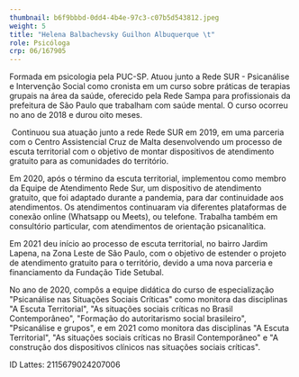 ```yaml
---
thumbnail: b6f9bbbd-0dd4-4b4e-97c3-c07b5d543812.jpeg
weight: 5
title: "Helena Balbachevsky Guilhon Albuquerque \t"
role: Psicóloga
crp: 06/167905
---
```

Formada em psicologia pela PUC-SP. Atuou junto a Rede SUR - Psicanálise e Intervenção Social como cronista em um curso sobre práticas de terapias grupais na área da saúde, oferecido pela Rede Sampa para profissionais da prefeitura de São Paulo que trabalham com saúde mental. O curso ocorreu no ano de 2018 e durou oito meses.

 Continuou sua atuação junto a rede Rede SUR em 2019, em uma parceria com o Centro Assistencial Cruz de Malta desenvolvendo um processo de escuta territorial com o objetivo de montar dispositivos de atendimento gratuito para as comunidades do território.

 Em 2020, após o término da escuta territorial, implementou como membro da Equipe de Atendimento Rede Sur, um dispositivo de atendimento gratuito, que foi adaptado durante a pandemia, para dar continuidade aos atendimentos. Os atendimentos continuaram via diferentes plataformas de conexão online (Whatsapp ou Meets), ou telefone. Trabalha também em consultório particular, com atendimentos de orientação psicanalítica. 	


Em 2021 deu início ao processo de escuta territorial, no bairro Jardim Lapena, na Zona Leste de São Paulo, com o objetivo de estender o projeto de atendimento gratuito para o território, devido a uma nova parceria e financiamento da Fundação Tide Setubal.

No ano de 2020, compôs a equipe didática do curso de especialização "Psicanálise nas Situações Sociais Críticas" como monitora das disciplinas "A Escuta Territorial", "As situações sociais críticas no Brasil Contemporâneo", "Formação do autoritarismo social brasileiro", "Psicanálise e grupos", e em 2021 como monitora das disciplinas "A Escuta Territorial", "As situações sociais críticas no Brasil Contemporâneo" e "A construção dos dispositivos clínicos nas situações sociais críticas". 

ID Lattes: 2115679024207006